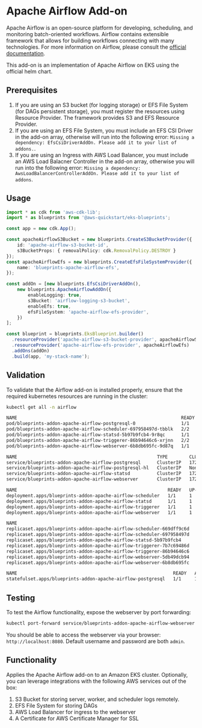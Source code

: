 # Apache Airflow Add-on

Apache Airflow is an open-source platform for developing, scheduling, and monitoring batch-oriented workflows. Airflow contains extensible framework that allows for building workflows connecting with many technologies. For more information on Airflow, please consult the [official documentation](https://airflow.apache.org/docs/).

This add-on is an implementation of Apache Airflow on EKS using the official helm chart.

## Prerequisites

1. If you are using an S3 bucket (for logging storage) or EFS File System (for DAGs persistent storage), you must register the resources using Resource Provider. The framework provides S3 and EFS Resource Provider.
2. If you are using an EFS File System, you must include an EFS CSI Driver in the add-on array, otherwise will run into the following error: `Missing a dependency: EfsCsiDriverAddOn. Please add it to your list of addons.`.
3. If you are using an Ingress with AWS Load Balancer, you must include an AWS Load Balacner Controller in the add-on array, otherwise you will run into the following error: `Missing a dependency: AwsLoadBalancerControllerAddOn. Please add it to your list of addons`.

## Usage

```typescript
import * as cdk from 'aws-cdk-lib';
import * as blueprints from '@aws-quickstart/eks-blueprints';

const app = new cdk.App();

const apacheAirflowS3Bucket = new blueprints.CreateS3BucketProvider({
    id: 'apache-airflow-s3-bucket-id',
    s3BucketProps: { removalPolicy: cdk.RemovalPolicy.DESTROY }
});
const apacheAirflowEfs = new blueprints.CreateEfsFileSystemProvider({
    name: 'blueprints-apache-airflow-efs',    
});

const addOn = [new blueprints.EfsCsiDriverAddOn(),
    new blueprints.ApacheAirflowAddOn({
        enableLogging: true,
        s3Bucket: 'airflow-logging-s3-bucket',
        enableEfs: true,
        efsFileSystem: 'apache-airflow-efs-provider',
    })
];

const blueprint = blueprints.EksBlueprint.builder()
  .resourceProvider('apache-airflow-s3-bucket-provider', apacheAirflowS3Bucket)
  .resourceProvider('apache-airflow-efs-provider', apacheAirflowEfs)
  .addOns(addOn)
  .build(app, 'my-stack-name');
```

## Validation

To validate that the Airflow add-on is installed properly, ensure that the required kubernetes resources are running in the cluster:

```bash
kubectl get all -n airflow
```

```bash
NAME                                                             READY   STATUS    RESTARTS     AGE
pod/blueprints-addon-apache-airflow-postgresql-0                 1/1     Running   0            1m4s
pod/blueprints-addon-apache-airflow-scheduler-697958497d-tbblk   2/2     Running   0            1m4s
pod/blueprints-addon-apache-airflow-statsd-5b97b9fcb4-9r8qc      1/1     Running   0            1m4s
pod/blueprints-addon-apache-airflow-triggerer-86b94646c6-xrjnn   2/2     Running   0            1m4s
pod/blueprints-addon-apache-airflow-webserver-6b8db695fc-9d87q   1/1     Running   0            1m4s

NAME                                                    TYPE        CLUSTER-IP       EXTERNAL-IP   PORT(S)             AGE
service/blueprints-addon-apache-airflow-postgresql      ClusterIP   172.20.155.11    <none>        5432/TCP            1m4s
service/blueprints-addon-apache-airflow-postgresql-hl   ClusterIP   None             <none>        5432/TCP            1m4s
service/blueprints-addon-apache-airflow-statsd          ClusterIP   172.20.247.149   <none>        9125/UDP,9102/TCP   1m4s
service/blueprints-addon-apache-airflow-webserver       ClusterIP   172.20.211.66    <none>        8080/TCP            1m4s

NAME                                                        READY   UP-TO-DATE   AVAILABLE   AGE
deployment.apps/blueprints-addon-apache-airflow-scheduler   1/1     1            1           1m4s
deployment.apps/blueprints-addon-apache-airflow-statsd      1/1     1            1           1m4s
deployment.apps/blueprints-addon-apache-airflow-triggerer   1/1     1            1           1m4s
deployment.apps/blueprints-addon-apache-airflow-webserver   1/1     1            1           1m4s

NAME                                                                   DESIRED   CURRENT   READY   AGE
replicaset.apps/blueprints-addon-apache-airflow-scheduler-669dff9c6d   0         0         0       1m4s
replicaset.apps/blueprints-addon-apache-airflow-scheduler-697958497d   1         1         1       1m4s
replicaset.apps/blueprints-addon-apache-airflow-statsd-5b97b9fcb4      1         1         1       1m4s
replicaset.apps/blueprints-addon-apache-airflow-triggerer-7b7c69486d   0         0         0       1m4s
replicaset.apps/blueprints-addon-apache-airflow-triggerer-86b94646c6   1         1         1       1m4s
replicaset.apps/blueprints-addon-apache-airflow-webserver-5db49dcb94   0         0         0       1m4s
replicaset.apps/blueprints-addon-apache-airflow-webserver-6b8db695fc   1         1         1       1m4s

NAME                                                          READY   AGE
statefulset.apps/blueprints-addon-apache-airflow-postgresql   1/1     1m4s
```

## Testing

To test the Airflow functionality, expose the webserver by port forwarding:

```bash
kubectl port-forward service/blueprints-addon-apache-airflow-webserver -n airflow 8080:8080
```

You should be able to access the webserver via your browser: `http://localhost:8080`. Default username and password are both `admin`.

## Functionality

Applies the Apache Airflow add-on to an Amazon EKS cluster. Optionally, you can leverage integrations with the following AWS services out of the box:

1. S3 Bucket for storing server, worker, and scheduler logs remotely.
2. EFS File System for storing DAGs
3. AWS Load Balancer for ingress to the webserver
4. A Certificate for AWS Certificate Manager for SSL